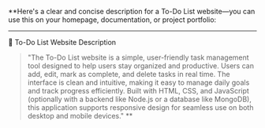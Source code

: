 **Here's a clear and concise description for a To-Do List website—you can use this on your homepage, documentation, or project portfolio:


---

📝 To-Do List Website Description

> "The To-Do List website is a simple, user-friendly task management tool designed to help users stay organized and productive. Users can add, edit, mark as complete, and delete tasks in real time. The interface is clean and intuitive, making it easy to manage daily goals and track progress efficiently. Built with HTML, CSS, and JavaScript (optionally with a backend like Node.js or a database like MongoDB), this application supports responsive design for seamless use on both desktop and mobile devices."
> **
